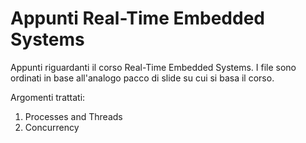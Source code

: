 # Appunti Real-Time Embedded Systems
Appunti riguardanti il corso Real-Time Embedded Systems. I file sono ordinati in base all'analogo pacco di slide su cui si basa il corso.

Argomenti trattati:
1. Processes and Threads
2. Concurrency
